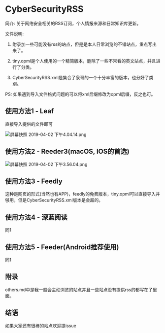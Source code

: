 # CyberSecurityRSS
简介: 关于网络安全相关的RSS订阅，个人情报来源和日常知识库更新。

文件说明: 

1. 附录加一些可能没有rss的站点，但是是本人日常浏览的不错站点，重点写出来了。

2. tiny.opml是个人使用的一个精简版本，删除了一些不常看的英文站点，并且进行了分类。

3. CyberSecurityRSS.xml是集合了泉哥的一个十分丰富的版本，也分好了类别。

PS: 如果遇到导入文件格式问题的可以将xml后缀修改为opml后缀，反之也可。

## 使用方法1 - Leaf

直接导入提供的文件即可

![屏幕快照 2019-04-02 下午4.04.14.png](https://i.loli.net/2019/04/02/5ca317954382b.png)

## 使用方法2 - Reeder3(macOS, IOS的首选)

![屏幕快照 2019-04-02 下午3.56.04.png](https://i.loli.net/2019/04/02/5ca316d8dd231.png)

## 使用方法3 - Feedly

这种是网页的形式(当然也有APP)，feedly的免费版本，tiny.opml可以直接导入并够用，但是CyberSecurityRSS.xml版本是会超的。

## 使用方法4 - 深蓝阅读

同1

## 使用方法5 - Feeder(Android推荐使用)

同1

## 附录

others.md中是我一般会主动浏览的站点并且一些站点没有提供rss的都写在了里面。

## 结语

如果大家还有很棒的站点欢迎提issue

